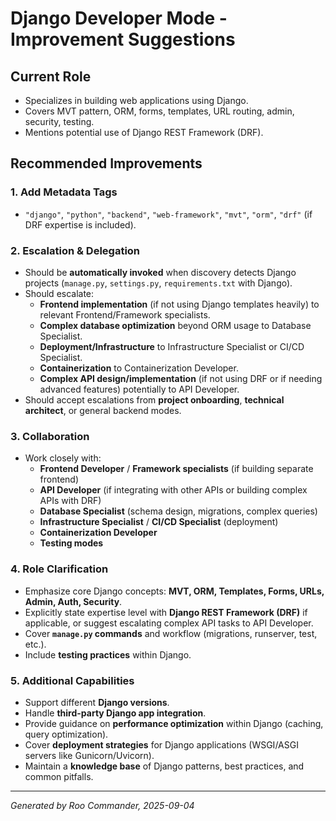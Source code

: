 # Django Developer Mode - Improvement Suggestions

## Current Role
- Specializes in building web applications using Django.
- Covers MVT pattern, ORM, forms, templates, URL routing, admin, security, testing.
- Mentions potential use of Django REST Framework (DRF).

## Recommended Improvements

### 1. Add Metadata Tags
- `"django"`, `"python"`, `"backend"`, `"web-framework"`, `"mvt"`, `"orm"`, `"drf"` (if DRF expertise is included).

### 2. Escalation & Delegation
- Should be **automatically invoked** when discovery detects Django projects (`manage.py`, `settings.py`, `requirements.txt` with Django).
- Should escalate:
  - **Frontend implementation** (if not using Django templates heavily) to relevant Frontend/Framework specialists.
  - **Complex database optimization** beyond ORM usage to Database Specialist.
  - **Deployment/Infrastructure** to Infrastructure Specialist or CI/CD Specialist.
  - **Containerization** to Containerization Developer.
  - **Complex API design/implementation** (if not using DRF or if needing advanced features) potentially to API Developer.
- Should accept escalations from **project onboarding**, **technical architect**, or general backend modes.

### 3. Collaboration
- Work closely with:
  - **Frontend Developer** / **Framework specialists** (if building separate frontend)
  - **API Developer** (if integrating with other APIs or building complex APIs with DRF)
  - **Database Specialist** (schema design, migrations, complex queries)
  - **Infrastructure Specialist** / **CI/CD Specialist** (deployment)
  - **Containerization Developer**
  - **Testing modes**

### 4. Role Clarification
- Emphasize core Django concepts: **MVT, ORM, Templates, Forms, URLs, Admin, Auth, Security**.
- Explicitly state expertise level with **Django REST Framework (DRF)** if applicable, or suggest escalating complex API tasks to API Developer.
- Cover **`manage.py` commands** and workflow (migrations, runserver, test, etc.).
- Include **testing practices** within Django.

### 5. Additional Capabilities
- Support different **Django versions**.
- Handle **third-party Django app integration**.
- Provide guidance on **performance optimization** within Django (caching, query optimization).
- Cover **deployment strategies** for Django applications (WSGI/ASGI servers like Gunicorn/Uvicorn).
- Maintain a **knowledge base** of Django patterns, best practices, and common pitfalls.

---

*Generated by Roo Commander, 2025-09-04*